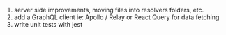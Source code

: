1. server side improvements, moving files into resolvers folders, etc.
2. add a GraphQL client ie: Apollo / Relay or React Query for data fetching
3. write unit tests with jest
